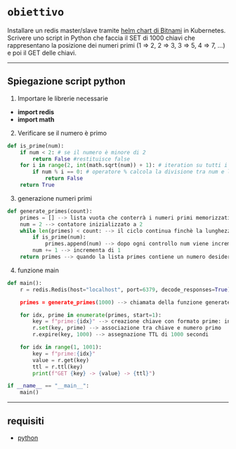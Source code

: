 # `obiettivo`
Installare un redis master/slave tramite [helm chart di Bitnami](https://github.com/bitnami/charts/tree/main/bitnami/redis) in Kubernetes. 
Scrivere uno script in Python che faccia il SET di 1000 chiavi che rappresentano la posizione dei  numeri primi (1 => 2, 2 => 3, 3 => 5, 4 => 7, ...) e poi il GET delle chiavi.

---
## Spiegazione script python
1. Importare le librerie necessarie
- **import redis**
- **import math**
2. Verificare se il numero è primo
```python
def is_prime(num):
    if num < 2: # se il numero è minore di 2
        return False #restituisce false
    for i in range(2, int(math.sqrt(num)) + 1): # iteration su tutti i numeri interi da 2 fino alla radice quadrata di num
        if num % i == 0: # operatore % calcola la divisione tra num e l'indice se il resto non da zero la condizione  altrimenti ritorna true 
            return False 
    return True
```
3. generazione numeri primi
```python
def generate_primes(count):
    primes = [] --> lista vuota che conterrà i numeri primi memorizzati
    num = 2 --> contatore inizializzato a 2
    while len(primes) < count: --> il ciclo continua finchè la lunghezza della lista primes è inferiore a count
        if is_prime(num): 
            primes.append(num) --> dopo ogni controllo num viene incrementato di 1 per testare il numero successivo 
        num += 1 --> incrementa di 1
    return primes --> quando la lista primes contiene un numero desiderato di numeri primi viene restituita
```
4. funzione main
```python
def main():
    r = redis.Redis(host="localhost", port=6379, decode_responses=True) --> connessione a un' istanza di Redis locale

    primes = generate_primes(1000) --> chiamata della funzione generate_primes per ottenere una lista dei primi 1000 numeri primi 

    for idx, prime in enumerate(primes, start=1):  
        key = f"prime:{idx}" --> creazione chiave con formato prime: indice es: prime:2
        r.set(key, prime) --> associazione tra chiave e numero primo
        r.expire(key, 1000) --> assegnazione TTL di 1000 secondi 

    for idx in range(1, 1001):
        key = f"prime:{idx}"
        value = r.get(key)
        ttl = r.ttl(key)
        print(f"GET {key} -> {value} -> {ttl}")

if __name__ == "__main__":
    main()
```
---
## requisiti
- [python](https://www.python.org)

